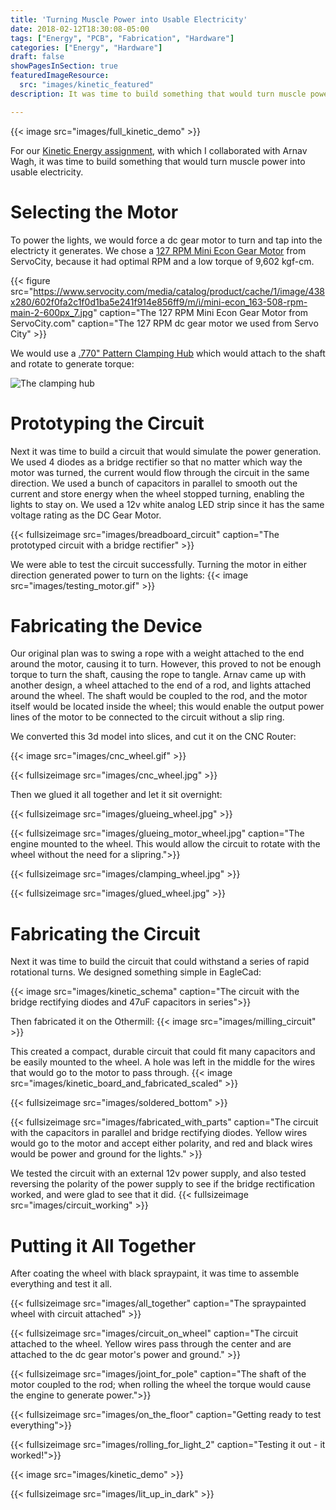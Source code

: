 ```yaml
---
title: 'Turning Muscle Power into Usable Electricity'
date: 2018-02-12T18:30:08-05:00
tags: ["Energy", "PCB", "Fabrication", "Hardware"]
categories: ["Energy", "Hardware"]
draft: false
showPagesInSection: true
featuredImageResource: 
  src: "images/kinetic_featured"
description: It was time to build something that would turn muscle power into usable electricity.  To power the lights, we would force a dc gear motor to turn and tap into the electricty it generates. We would make a wheel attached to the end of a rod, and lights attached around the wheel.

---
```


{{< image src="images/full_kinetic_demo" >}}

For our [Kinetic Energy assignment](http://www.fddrsn.net/teaching/energy/2018-energy-project-briefs/), with which
I collaborated with Arnav Wagh, it was time to build something that would turn muscle power into usable electricity.

# Selecting the Motor

To power the lights, we would force a dc gear motor to turn and tap into the electricty it generates. We chose a [127 RPM Mini Econ Gear Motor](https://www.servocity.com/127-rpm-mini-econ-gear-motor) from ServoCity,
because it had optimal RPM and a low torque of 9,602 kgf-cm. 

{{< figure src="https://www.servocity.com/media/catalog/product/cache/1/image/438x280/602f0fa2c1f0d1ba5e241f914e856ff9/m/i/mini-econ_163-508-rpm-main-2-600px_7.jpg" caption="The 127 RPM Mini Econ Gear Motor from ServoCity.com" caption="The 127 RPM dc gear motor we used from Servo City" >}}

We would use a [.770" Pattern Clamping Hub](https://www.servocity.com/770-clamping-hubs) which would attach to the shaft and rotate to generate torque:

![The clamping hub](https://www.servocity.com/media/catalog/product/cache/1/image/438x280/602f0fa2c1f0d1ba5e241f914e856ff9/7/7/770-clamping-hubs-main-1500px.jpg) 

# Prototyping the Circuit

Next it was time to build a circuit that would simulate the power generation.  We used 4 diodes as a bridge rectifier
so that no matter which way the motor was turned, the current would flow through the circuit in the same direction.
We used a bunch of capacitors in parallel to smooth out the current and store energy when the wheel stopped turning, enabling the lights
to stay on.  We used a 12v white analog LED strip since it has the same voltage rating as the DC Gear Motor.

{{< fullsizeimage src="images/breadboard_circuit"  caption="The prototyped circuit with a bridge rectifier" >}}

We were able to test the circuit successfully.  Turning the motor in either direction generated power to turn on the lights:
{{< image src="images/testing_motor.gif" >}}

# Fabricating the Device

Our original plan was to swing a rope with a weight attached to the end around the motor, causing it to turn.  However,
this proved to not be enough torque to turn the shaft, causing the rope to tangle.  Arnav came up with another design,
a wheel attached to the end of a rod, and lights attached around the wheel. The shaft would be coupled to the rod,
and the motor itself would be located inside the wheel; this would enable the output power lines of the motor to be connected
to the circuit without a slip ring.

<script src="https://embed.github.com/view/3d/oveddan/blog/master/static/models/kinetic_energy_wheel.stl"></script>

We converted this 3d model into slices, and cut it on the CNC Router:

{{< image src="images/cnc_wheel.gif" >}}


{{< fullsizeimage src="images/cnc_wheel.jpg" >}}

Then we glued it all together and let it sit overnight:

{{< fullsizeimage src="images/glueing_wheel.jpg" >}}

{{< fullsizeimage src="images/glueing_motor_wheel.jpg" caption="The engine mounted to the wheel. This would allow the circuit to rotate with the wheel without the need for a slipring.">}}

{{< fullsizeimage src="images/clamping_wheel.jpg" >}}

{{< fullsizeimage src="images/glued_wheel.jpg" >}}

# Fabricating the Circuit

Next it was time to build the circuit that could withstand a series of rapid rotational turns.  We designed
something simple in EagleCad:

{{< image src="images/kinetic_schema" caption="The circuit with the bridge rectifying diodes and 47uF capacitors in series">}}

Then fabricated it on the Othermill:
{{< image src="images/milling_circuit" >}}

This created a compact, durable circuit that could fit many capacitors and be easily mounted to the wheel.
A hole was left in the middle for the wires that would go to the motor to pass through.
{{< image src="images/kinetic_board_and_fabricated_scaled" >}}

{{< fullsizeimage src="images/soldered_bottom" >}}

{{< fullsizeimage src="images/fabricated_with_parts" caption="The circuit with the capacitors in parallel and bridge rectifying diodes.  Yellow wires would go to the motor and accept either polarity, and red and black wires would be power and ground for the lights." >}}

We tested the circuit with an external 12v power supply, and also tested reversing the polarity of the power supply to see
if the bridge rectification worked, and were glad to see that it did.
{{< fullsizeimage src="images/circuit_working" >}}

# Putting it All Together

After coating the wheel with black spraypaint, it was time to assemble everything and test it all.

{{< fullsizeimage src="images/all_together" caption="The spraypainted wheel with circuit attached" >}}

{{< fullsizeimage src="images/circuit_on_wheel" caption="The circuit attached to the wheel.  Yellow wires pass through the center and are attached to the dc gear motor's power and ground." >}}

{{< fullsizeimage src="images/joint_for_pole" caption="The shaft of the motor coupled to the rod; when rolling the wheel the torque would cause the engine to generate power.">}}

{{< fullsizeimage src="images/on_the_floor" caption="Getting ready to test everything">}}

{{< fullsizeimage src="images/rolling_for_light_2" caption="Testing it out - it worked!">}}

{{< image src="images/kinetic_demo" >}}

{{< fullsizeimage src="images/lit_up_in_dark" >}}

